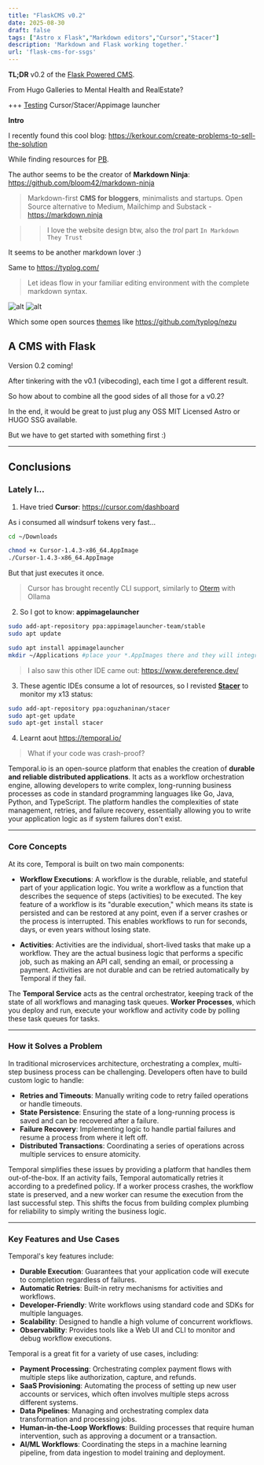 ```yaml
---
title: "FlaskCMS v0.2"
date: 2025-08-30
draft: false
tags: ["Astro x Flask","Markdown editors","Cursor","Stacer"]
description: 'Markdown and Flask working together.'
url: 'flask-cms-for-ssgs'
---
```


**TL;DR** v0.2 of the [Flask Powered CMS](#a-cms-with-flask). 

From Hugo Galleries to Mental Health and RealEstate?

+++ [Testing](#lately-i) Cursor/Stacer/Appimage launcher

**Intro**

I recently found this cool blog: https://kerkour.com/create-problems-to-sell-the-solution

While finding resources for [PB](https://jalcocert.github.io/JAlcocerT/pocketbase/).

The author seems to be the creator of **Markdown Ninja**: https://github.com/bloom42/markdown-ninja

> Markdown-first **CMS for bloggers**, minimalists and startups. Open Source alternative to Medium, Mailchimp and Substack - https://markdown.ninja

>> I love the website design btw, also the *trol* part `In Markdown They Trust`

It seems to be another markdown lover :)

Same to https://typlog.com/

> Let ideas flow in your familiar editing environment with the complete markdown syntax.

![alt](blog_img/dev/PB/selfh-pb.png) ![alt](blog_img/dev/PB/selfh-pb.png)

Which some open sources [themes](https://themes.typlog.com/#/nezu) like https://github.com/typlog/nezu

## A CMS with Flask

Version 0.2 coming!

After tinkering with the v0.1 (vibecoding), each time I got a different result.

So how about to combine all the good sides of all those for a v0.2?

In the end, it would be great to just plug any OSS MIT Licensed Astro or HUGO SSG available.

But we have to get started with something first :)





---


## Conclusions


### Lately I...


1. Have tried **Cursor**: https://cursor.com/dashboard

As i consumed all windsurf tokens very fast...

```sh
cd ~/Downloads

chmod +x Cursor-1.4.3-x86_64.AppImage
./Cursor-1.4.3-x86_64.AppImage
```

But that just executes it once.

> Cursor has brought recently CLI support, similarly to [Oterm](https://github.com/ggozad/oterm) with Ollama

2. So I got to know: **appimagelauncher**

```sh
sudo add-apt-repository ppa:appimagelauncher-team/stable
sudo apt update

sudo apt install appimagelauncher
mkdir ~/Applications #place your *.AppImages there and they will integrate with your linux!
```

> I also saw this other IDE came out: https://www.dereference.dev/

3. These agentic IDEs consume a lot of resources, so I revisted **[Stacer](https://oguzhaninan.github.io/Stacer-Web/)** to monitor my x13 status:

```sh
sudo add-apt-repository ppa:oguzhaninan/stacer
sudo apt-get update
sudo apt-get install stacer
```

4. Learnt aout https://temporal.io/

> What if your code was crash-proof?

Temporal.io is an open-source platform that enables the creation of **durable and reliable distributed applications**. It acts as a workflow orchestration engine, allowing developers to write complex, long-running business processes as code in standard programming languages like Go, Java, Python, and TypeScript.  The platform handles the complexities of state management, retries, and failure recovery, essentially allowing you to write your application logic as if system failures don't exist.

---

### Core Concepts

At its core, Temporal is built on two main components:

* **Workflow Executions**: A workflow is the durable, reliable, and stateful part of your application logic. You write a workflow as a function that describes the sequence of steps (activities) to be executed. The key feature of a workflow is its "durable execution," which means its state is persisted and can be restored at any point, even if a server crashes or the process is interrupted. This enables workflows to run for seconds, days, or even years without losing state.

* **Activities**: Activities are the individual, short-lived tasks that make up a workflow. They are the actual business logic that performs a specific job, such as making an API call, sending an email, or processing a payment. Activities are not durable and can be retried automatically by Temporal if they fail.

The **Temporal Service** acts as the central orchestrator, keeping track of the state of all workflows and managing task queues. **Worker Processes**, which you deploy and run, execute your workflow and activity code by polling these task queues for tasks.

---

### How it Solves a Problem

In traditional microservices architecture, orchestrating a complex, multi-step business process can be challenging. Developers often have to build custom logic to handle:

* **Retries and Timeouts**: Manually writing code to retry failed operations or handle timeouts.
* **State Persistence**: Ensuring the state of a long-running process is saved and can be recovered after a failure.
* **Failure Recovery**: Implementing logic to handle partial failures and resume a process from where it left off.
* **Distributed Transactions**: Coordinating a series of operations across multiple services to ensure atomicity.

Temporal simplifies these issues by providing a platform that handles them out-of-the-box. If an activity fails, Temporal automatically retries it according to a predefined policy. If a worker process crashes, the workflow state is preserved, and a new worker can resume the execution from the last successful step. This shifts the focus from building complex plumbing for reliability to simply writing the business logic.

---

### Key Features and Use Cases

Temporal's key features include:

* **Durable Execution**: Guarantees that your application code will execute to completion regardless of failures.
* **Automatic Retries**: Built-in retry mechanisms for activities and workflows.
* **Developer-Friendly**: Write workflows using standard code and SDKs for multiple languages.
* **Scalability**: Designed to handle a high volume of concurrent workflows.
* **Observability**: Provides tools like a Web UI and CLI to monitor and debug workflow executions.

Temporal is a great fit for a variety of use cases, including:

* **Payment Processing**: Orchestrating complex payment flows with multiple steps like authorization, capture, and refunds.
* **SaaS Provisioning**: Automating the process of setting up new user accounts or services, which often involves multiple steps across different systems.
* **Data Pipelines**: Managing and orchestrating complex data transformation and processing jobs.
* **Human-in-the-Loop Workflows**: Building processes that require human intervention, such as approving a document or a transaction.
* **AI/ML Workflows**: Coordinating the steps in a machine learning pipeline, from data ingestion to model training and deployment.